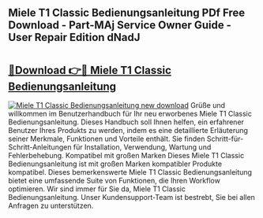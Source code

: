 ## Miele T1 Classic Bedienungsanleitung PDf Free Download - Part-MAj Service Owner Guide - User Repair Edition dNadJ

# <h2><a href="http://df2ff0t.blite.top/?on=Miele+T1+Classic+Bedienungsanleitung">🔗Download 👉🔴 Miele T1 Classic Bedienungsanleitung</a></h2>

[![Miele T1 Classic Bedienungsanleitung new download](https://i.imgur.com/lujVjoI.png)](http://df2ff0t.blite.top/?on=Miele+T1+Classic+Bedienungsanleitung)
Grüße und willkommen im Benutzerhandbuch für Ihr neu erworbenes Miele T1 Classic Bedienungsanleitung. Dieses Handbuch soll Ihnen helfen, ein erfahrener Benutzer Ihres Produkts zu werden, indem es eine detaillierte Erläuterung seiner Merkmale, Funktionen und Vorteile enthält. Sie finden Schritt-für-Schritt-Anleitungen für Installation, Verwendung, Wartung und Fehlerbehebung. Kompatibel mit großen Marken Dieses Miele T1 Classic Bedienungsanleitung ist mit großen Marken kompatibler Produkte kompatibel. Dieses bemerkenswerte Miele T1 Classic Bedienungsanleitung bietet eine umfassende Suite von Funktionen, die Ihren Workflow optimieren. Wir sind immer für Sie da, Miele T1 Classic Bedienungsanleitung. Unser Kundensupport-Team ist bestrebt, Sie bei allen Anfragen zu unterstützen.

